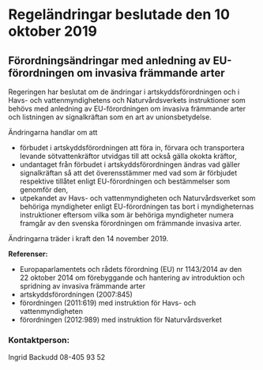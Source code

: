 # Regeländringar beslutade den 10 oktober 2019

## Förordningsändringar med anledning av EU\-förordningen om invasiva främmande arter

Regeringen har beslutat om de ändringar i artskyddsförordningen och i Havs\- och vattenmyndighetens och Naturvårdsverkets instruktioner som behövs med anledning av EU\-förordningen om invasiva främmande arter och listningen av signalkräftan som en art av unionsbetydelse.

Ändringarna handlar om att

* förbudet i artskyddsförordningen att föra in, förvara och transportera levande sötvattenkräftor utvidgas till att också gälla okokta kräftor,
* undantaget från förbudet i artskyddsförordningen ändras vad gäller signalkräftan så att det överensstämmer med vad som är förbjudet respektive tillåtet enligt EU\-förordningen och bestämmelser som genomför den,
* utpekandet av Havs\- och vattenmyndigheten och Naturvårdsverket som behöriga myndigheter enligt EU\-förordningen tas bort i myndigheternas instruktioner eftersom vilka som är behöriga myndigheter numera framgår av den svenska förordningen om främmande invasiva arter.

Ändringarna träder i kraft den 14 november 2019\.

**Referenser:**

* Europaparlamentets och rådets förordning (EU) nr 1143/2014 av den 22 oktober 2014 om förebyggande och hantering av introduktion och spridning av invasiva främmande arter
* artskyddsförordningen (2007:845\)
* förordningen (2011:619\) med instruktion för Havs\- och vattenmyndigheten
* förordningen (2012:989\) med instruktion för Naturvårdsverket

### Kontaktperson:

Ingrid Backudd 08\-405 93 52
